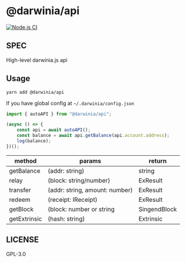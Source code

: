 # @darwinia/api

[![Node.js CI][workflow-badge]][github]

## SPEC

High-level darwinia.js api

## Usage

```
yarn add @darwinia/api
```

If you have global config at `~/.darwinia/config.json`

```javascript
import { autoAPI } from "@darwinia/api";

(async () => {
    const api = await autoAPI();
    const balance = await api.getBalance(api.account.address);
    log(balance);
})();
```

| method       | params                         | return       |
|--------------|--------------------------------|--------------|
| getBalance   | (addr: string)                 | string       |
| relay        | (block: string/number)         | ExResult     |
| transfer     | (addr: string, amount: number) | ExResult     |
| redeem       | (receipt: IReceipt)            | ExResult     |
| getBlock     | (block: number or string       | SingendBlock |
| getExtrinsic | (hash: string)                 | Extrinsic    |


## LICENSE

GPL-3.0

[github]: https://github.com/darwinia-network/darwinia.js
[workflow-badge]: https://github.com/darwinia-network/darwinia.js/workflows/Node.js%20CI/badge.svg


